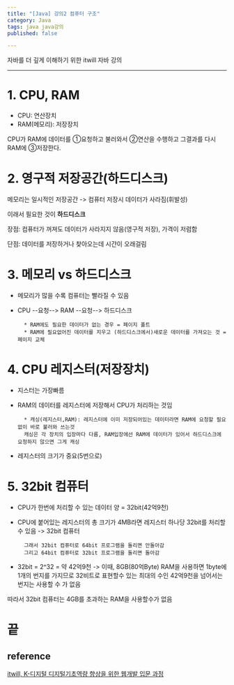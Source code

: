 ```yaml
---
title: "[Java] 강의2 컴퓨터 구조"
category: Java
tags: java java강의 
published: false

---
```


자바를 더 깊게 이해하기 위한 itwill 자바 강의

-----

# 1. CPU, RAM

- CPU: 연산장치
- RAM(메모리): 저장장치

CPU가 RAM에 데이터를 ①요청하고 불러와서 ②연산을 수행하고 그결과를 다시 RAM에 ③저장한다.

# 2. 영구적 저장공간(하드디스크)

메모리는 일시적인 저장공간 -> 컴퓨터 저장시 데이터가 사라짐(휘발성)

이래서 필요한 것이 **하드디스크** 

장점: 컴퓨터가 꺼져도 데이터가 사라지지 않음(영구적 저장), 가격이 저렴함

단점: 데이터를 저장하거나 찾아오는데 시간이 오래걸림

# 3. 메모리 vs 하드디스크

- 메모리가 많을 수록 컴퓨터는 빨라질 수 있음

- CPU --요청--> RAM --요청--> 하드디스크

        * RAM에도 필요한 데이터가 없는 경우 = 페이지 폴트
        * RAM에 필요없어진 데이터를 지우고 (하드디스크에서)새로운 데이터를 가져오는 것 = 페이지 교체

# 4. CPU 레지스터(저장장치)

- 지스터는 가장빠름

- RAM의 데이터를 레지스터에 저장해서 CPU가 처리하는 것임

        * 캐싱(레지스터,RAM): 레지스터에 이미 저장되어있는 데이터라면 RAM에 요청할 필요없이 바로 불러와 쓰는것
        캐싱은 각 장치의 입장마다 다름, RAM입장에선 RAM에 데이터가 있어서 하드디스크에 요청하지 않으면 그게 캐싱

- 레지스터의 크기가 중요(5번으로)

# 5. 32bit 컴퓨터

- CPU가 한번에 처리할 수 있는 데이터 양 = 32bit(42억9천)

- CPU에 붙어있는 레지스터의 총 크기가 4MB라면 레지스터 하나당 32bit를 처리할 수 있음 -> 32bit 컴퓨터

        그래서 32bit 컴퓨터로 64bit 프로그램을 돌리면 안돌아감
        그리고 64bit 컴퓨터로 32bit 프로그램을 돌리면 돌아감

- 32bit = 2^32 = 약 42억9천 -> 이때, 8GB(80억Byte) RAM을 사용하면 1byte에 1개의 번지를 가지므로 32비트로 표현할수 있는 최대의 수인 42억9천을 넘어서는 번지는 사용할  수 가 없음

따라서 32bit 컴퓨터는 4GB를 초과하는 RAM을 사용할수가 없음

# 끝

## reference

[itwill, K-디지털 디지털기초역량 향상을 위한 웹개발 입문 과정](https://www.e-itwill.com/main/index.jsp)